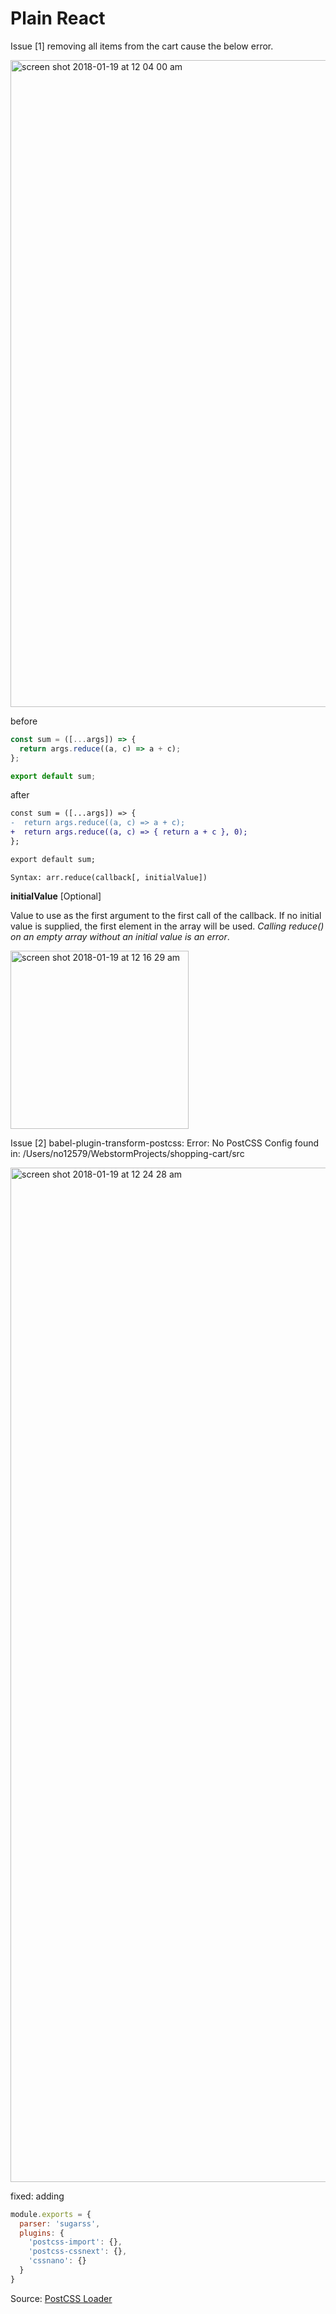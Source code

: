 # Plain React

Issue [1] removing all items from the cart cause the below error. 

<img width="1035" alt="screen shot 2018-01-19 at 12 04 00 am" src="https://user-images.githubusercontent.com/5876481/35140496-54943464-fcac-11e7-9179-5d78ea3815c1.png">

before
```javascript
const sum = ([...args]) => {
  return args.reduce((a, c) => a + c);
};

export default sum;
```

after
```diff
const sum = ([...args]) => {
-  return args.reduce((a, c) => a + c);
+  return args.reduce((a, c) => { return a + c }, 0);
};

export default sum;
```

    Syntax: arr.reduce(callback[, initialValue])
    
**initialValue** [Optional]

Value to use as the first argument to the first call of the callback. If no initial value is supplied, the first element in the array will be used. _Calling reduce() on an empty array without an initial value is an error_.

<img width="285" alt="screen shot 2018-01-19 at 12 16 29 am" src="https://user-images.githubusercontent.com/5876481/35140969-09ae9e88-fcae-11e7-95b8-d580eae7cea6.png">

Issue [2] babel-plugin-transform-postcss: Error: No PostCSS Config found in: /Users/no12579/WebstormProjects/shopping-cart/src

<img width="1623" alt="screen shot 2018-01-19 at 12 24 28 am" src="https://user-images.githubusercontent.com/5876481/35141234-3292aa1e-fcaf-11e7-9361-436c8d54aade.png">

fixed: adding 

```javascript
module.exports = {
  parser: 'sugarss',
  plugins: {
    'postcss-import': {},
    'postcss-cssnext': {},
    'cssnano': {}
  }
}
```
Source: [PostCSS Loader](https://github.com/postcss/postcss-loader)



